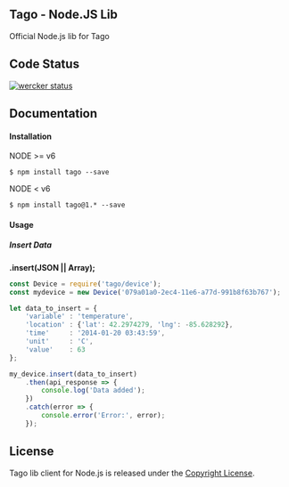 ## Tago - Node.JS Lib

Official Node.js lib for Tago

## Code Status

[![wercker status](https://app.wercker.com/status/7eba1fa5503f7f5ad61a15a0a6e63234/m "wercker status")](https://app.wercker.com/project/bykey/7eba1fa5503f7f5ad61a15a0a6e63234)

## Documentation

#### Installation

NODE >= v6
```
$ npm install tago --save
```

NODE < v6
```
$ npm install tago@1.* --save
```

#### Usage
##### Insert Data
**.insert(JSON || Array);**
``` javascript
const Device = require('tago/device');
const mydevice = new Device('079a01a0-2ec4-11e6-a77d-991b8f63b767');

let data_to_insert = {
    'variable' : 'temperature',
    'location' : {'lat': 42.2974279, 'lng': -85.628292},
    'time'     : '2014-01-20 03:43:59',
    'unit'     : 'C',
    'value'    : 63
};

my_device.insert(data_to_insert)
    .then(api_response => {
        console.log('Data added');
    })
    .catch(error => {
        console.error('Error:', error);
    });
```

## License

Tago lib client for Node.js is released under the [Copyright License](https://github.com/tago-io/tago-nodejs/blob/master/LICENSE.md).